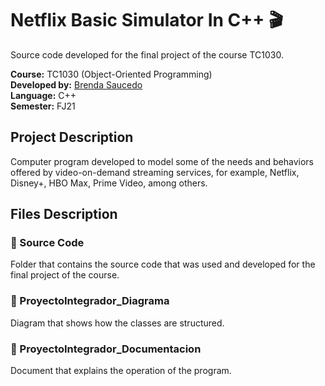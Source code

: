 # Netflix Basic Simulator In C++ 🎬

Source code developed for the final project of the course TC1030.

**Course:** TC1030 (Object-Oriented Programming) <br>
**Developed by:** [Brenda Saucedo](https://github.com/Bren12) <br>
**Language:** C++ <br>
**Semester:** FJ21

## Project Description

Computer program developed to model some of the needs and behaviors offered by video-on-demand 
streaming services, for example, Netflix, Disney+, HBO Max, Prime Video, among others.

## Files Description

### 📁 Source Code

Folder that contains the source code that was used and developed for the final project of the course.

### 📁 ProyectoIntegrador_Diagrama

Diagram that shows how the classes are structured.

### 📁 ProyectoIntegrador_Documentacion

Document that explains the operation of the program.
